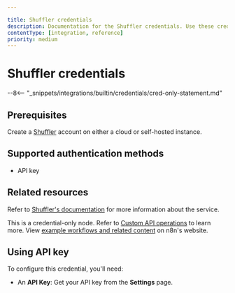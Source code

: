 ```yaml
---

title: Shuffler credentials
description: Documentation for the Shuffler credentials. Use these credentials to authenticate Shuffle in n8n, a workflow automation platform.
contentType: [integration, reference]
priority: medium
---
```


# Shuffler credentials

--8<-- "_snippets/integrations/builtin/credentials/cred-only-statement.md"

## Prerequisites

Create a [Shuffler](https://shuffler.io) account on either a cloud or self-hosted instance.

## Supported authentication methods 

- API key

## Related resources

Refer to [Shuffler's documentation](https://shuffler.io/docs/API#authentication) for more information about the service.

This is a credential-only node. Refer to [Custom API operations](/integrations/custom-operations.md) to learn more. View [example workflows and related content](https://n8n.io/integrations/shuffler/) on n8n's website.

## Using API key

To configure this credential, you'll need:

- An **API Key**: Get your API key from the **Settings** page.